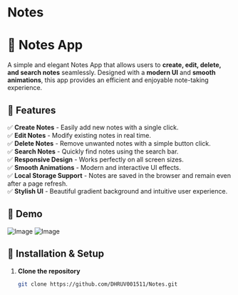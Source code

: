 # Notes

# 📒 Notes App

A simple and elegant Notes App that allows users to **create, edit, delete, and search notes** seamlessly. Designed with a **modern UI** and **smooth animations**, this app provides an efficient and enjoyable note-taking experience.

## 🚀 Features

✅ **Create Notes** - Easily add new notes with a single click.  
✅ **Edit Notes** - Modify existing notes in real time.  
✅ **Delete Notes** - Remove unwanted notes with a simple button click.  
✅ **Search Notes** - Quickly find notes using the search bar.  
✅ **Responsive Design** - Works perfectly on all screen sizes.  
✅ **Smooth Animations** - Modern and interactive UI effects.  
✅ **Local Storage Support** - Notes are saved in the browser and remain even after a page refresh.  
✅ **Stylish UI** - Beautiful gradient background and intuitive user experience.  

## 📸 Demo

![Image](https://github.com/user-attachments/assets/05af9bba-660e-47d3-8c19-58a364bc07f8)
![Image](https://github.com/user-attachments/assets/441dab09-d2e3-4f16-8a8f-4a22c56fcb02)



## 🔧 Installation & Setup

1. **Clone the repository**
   ```sh
   git clone https://github.com/DHRUV001511/Notes.git
   ```


